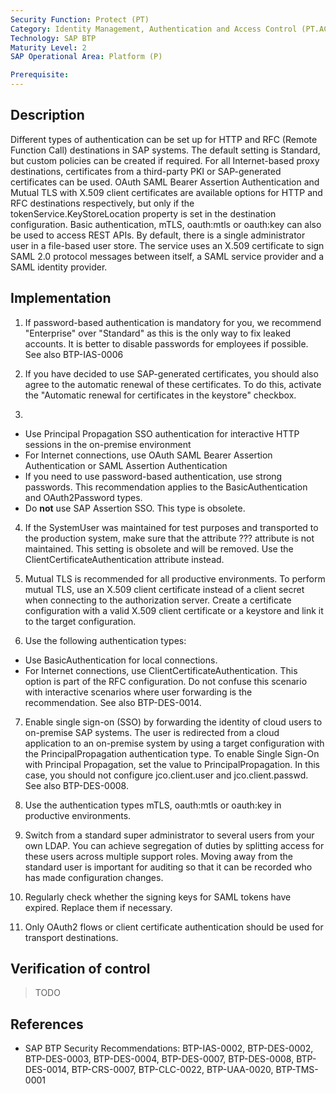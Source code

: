 ```yaml
---
Security Function: Protect (PT)
Category: Identity Management, Authentication and Access Control (PT.AC)
Technology: SAP BTP
Maturity Level: 2
SAP Operational Area: Platform (P)

Prerequisite: 
---
```


## Description

Different types of authentication can be set up for HTTP and RFC (Remote Function Call) destinations in SAP systems. The default setting is Standard, but custom policies can be created if required. For all Internet-based proxy destinations, certificates from a third-party PKI or SAP-generated certificates can be used. OAuth SAML Bearer Assertion Authentication and Mutual TLS with X.509 client certificates are available options for HTTP and RFC destinations respectively, but only if the tokenService.KeyStoreLocation property is set in the destination configuration. Basic authentication, mTLS, oauth:mtls or oauth:key can also be used to access REST APIs. By default, there is a single administrator user in a file-based user store. The service uses an X.509 certificate to sign SAML 2.0 protocol messages between itself, a SAML service provider and a SAML identity provider.


## Implementation

1. If password-based authentication is mandatory for you, we recommend "Enterprise" over "Standard" as this is the only way to fix leaked accounts. It is better to disable passwords for employees if possible. See also BTP-IAS-0006

2. If you have decided to use SAP-generated certificates, you should also agree to the automatic renewal of these certificates. To do this, activate the "Automatic renewal for certificates in the keystore" checkbox.

3. 
- Use Principal Propagation SSO authentication for interactive HTTP sessions in the on-premise environment
- For Internet connections, use OAuth SAML Bearer Assertion Authentication or SAML Assertion Authentication
- If you need to use password-based authentication, use strong passwords. This recommendation applies to the BasicAuthentication and OAuth2Password types.
- Do **not** use SAP Assertion SSO. This type is obsolete.

4. If the SystemUser was maintained for test purposes and transported to the production system, make sure that the attribute ??? attribute is not maintained. This setting is obsolete and will be removed. Use the ClientCertificateAuthentication attribute instead.

5. Mutual TLS is recommended for all productive environments. To perform mutual TLS, use an X.509 client certificate instead of a client secret when connecting to the authorization server. Create a certificate configuration with a valid X.509 client certificate or a keystore and link it to the target configuration.

6. Use the following authentication types:
- Use BasicAuthentication for local connections.
- For Internet connections, use ClientCertificateAuthentication.
This option is part of the RFC configuration. Do not confuse this scenario with interactive scenarios where user forwarding is the recommendation. See also BTP-DES-0014.

7. Enable single sign-on (SSO) by forwarding the identity of cloud users to on-premise SAP systems. The user is redirected from a cloud application to an on-premise system by using a target configuration with the PrincipalPropagation authentication type. To enable Single Sign-On with Principal Propagation, set the value to PrincipalPropagation. In this case, you should not configure jco.client.user and jco.client.passwd. See also BTP-DES-0008.

8. Use the authentication types mTLS, oauth:mtls or oauth:key in productive environments.

9. Switch from a standard super administrator to several users from your own LDAP. You can achieve segregation of duties by splitting access for these users across multiple support roles. Moving away from the standard user is important for auditing so that it can be recorded who has made configuration changes.

10. Regularly check whether the signing keys for SAML tokens have expired. Replace them if necessary.

11. Only OAuth2 flows or client certificate authentication should be used for transport destinations.


## Verification of control
> TODO


## References
* SAP BTP Security Recommendations: BTP-IAS-0002, BTP-DES-0002, BTP-DES-0003, BTP-DES-0004, BTP-DES-0007, BTP-DES-0008, BTP-DES-0014, BTP-CRS-0007, BTP-CLC-0022, BTP-UAA-0020, BTP-TMS-0001
